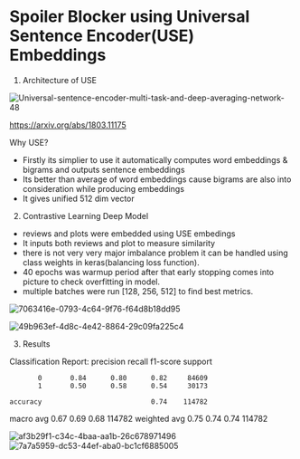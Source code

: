 # Spoiler Blocker using Universal Sentence Encoder(USE) Embeddings


1. Architecture of USE

![Universal-sentence-encoder-multi-task-and-deep-averaging-network-48](https://github.com/Guggu-Gill/spoiler-blocker/assets/128667568/e953dc3f-411e-45d9-b455-fa0fafec02a2)

https://arxiv.org/abs/1803.11175

Why USE?
- Firstly its simplier to use it automatically computes word embeddings & bigrams and outputs sentence embeddings
- Its better than average of word embeddings cause bigrams are also into consideration while producing embeddings
- It gives unified 512 dim vector


2. Contrastive Learning Deep Model
- reviews and plots were embedded using USE embedings
- It inputs both reviews and plot to measure similarity
- there is not very very major imbalance problem it can be handled using class weights in keras(balancing loss function).
- 40 epochs was warmup period after that early stopping comes into picture to check overfitting in model.
- multiple batches were run [128, 256, 512] to find best metrics.

![7063416e-0793-4c64-9f76-f64d8b18dd95](https://github.com/Guggu-Gill/spoiler-blocker/assets/128667568/3c7fd5d6-178a-4db9-9647-0168ae22aa9e)


![49b963ef-4d8c-4e42-8864-29c09fa225c4](https://github.com/Guggu-Gill/spoiler-blocker/assets/128667568/53c9a752-4109-40f6-8565-8ae3e2b13e3c)

3. Results
 
Classification Report:
               precision    recall  f1-score   support

           0       0.84      0.80      0.82     84609
           1       0.50      0.58      0.54     30173

    accuracy                           0.74    114782
   macro avg       0.67      0.69      0.68    114782
weighted avg       0.75      0.74      0.74    114782

![af3b29f1-c34c-4baa-aa1b-26c678971496](https://github.com/Guggu-Gill/spoiler-blocker/assets/128667568/37e817e6-06a7-411d-b1a5-4ca16e31bf5d)
![7a7a5959-dc53-44ef-aba0-bc1cf6885005](https://github.com/Guggu-Gill/spoiler-blocker/assets/128667568/2da1e9e6-c2c1-4663-8cd7-c700d6fa5ee7)


